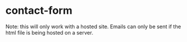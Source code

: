 # contact-form
Note: this will only work with a hosted site. Emails can only be sent if the html file is being hosted on a server. 
